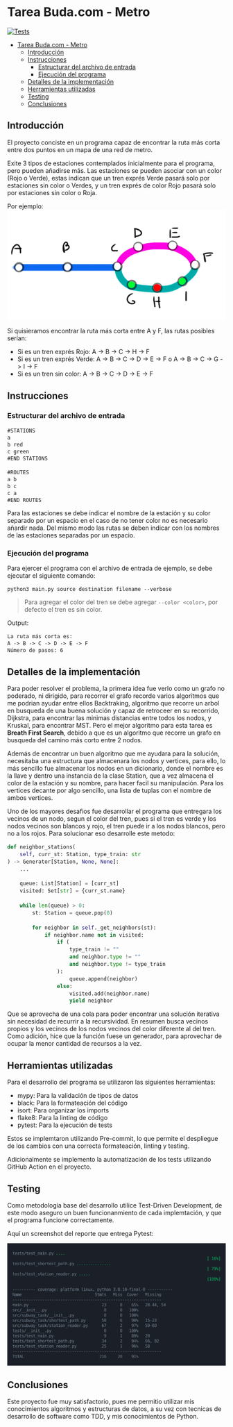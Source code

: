 # Tarea Buda.com - Metro

[![Tests](https://github.com/FabianVegaA/subway_task/actions/workflows/test.yml/badge.svg)](https://github.com/FabianVegaA/subway_task/actions/workflows/test.yml)

- [Tarea Buda.com - Metro](#tarea-budacom---metro)
  - [Introducción](#introducción)
  - [Instrucciones](#instrucciones)
    - [Estructurar del archivo de entrada](#estructurar-del-archivo-de-entrada)
    - [Ejecución del programa](#ejecución-del-programa)
  - [Detalles de la implementación](#detalles-de-la-implementación)
  - [Herramientas utilizadas](#herramientas-utilizadas)
  - [Testing](#testing)
  - [Conclusiones](#conclusiones)

## Introducción

El proyecto conciste en un programa capaz de encontrar la ruta más corta entre dos puntos en un mapa de una red de metro.

Exite 3 tipos de estaciones contemplados inicialmente para el programa, pero pueden añadirse más. Las estaciones se pueden asociar con un color (Rojo o Verde), estas indican que un tren exprés Verde pasará solo por estaciones sin color o Verdes, y un tren exprés de color Rojo pasará solo por estaciones sin color o Roja.

Por ejemplo:
![grafo con estaciones](screenshots/graph.png)

Si quisieramos encontrar la ruta más corta entre A y F, las rutas posibles serían:

- Si es un tren exprés Rojo: A -> B -> C -> H -> F
- Si es un tren exprés Verde: A -> B -> C -> D -> E -> F o A -> B -> C -> G -> I -> F
- Si es un tren sin color: A -> B -> C -> D -> E -> F

## Instrucciones

### Estructurar del archivo de entrada

```
#STATIONS
a
b red
c green
#END STATIONS

#ROUTES
a b
b c
c a
#END ROUTES
```

Para las estaciones se debe indicar el nombre de la estación y su color separado por un espacio en el caso de no tener color no es necesario añardir nada. Del mismo modo las rutas se deben indicar con los nombres de las estaciones separadas por un espacio.

### Ejecución del programa

Para ejercer el programa con el archivo de entrada de ejemplo, se debe ejecutar el siguiente comando:

```shell
python3 main.py source destination filename --verbose
```

> Para agregar el color del tren se debe agregar `--color <color>`, por defecto el tren es sin color.

Output:

```
La ruta más corta es:
A -> B -> C -> D -> E -> F
Número de pasos: 6
```

## Detalles de la implementación

Para poder resolver el problema, la primera idea fue verlo como un grafo no poderado, ni dirigido, para recorrer el grafo recorde varios algoritmos que me podrian ayudar entre ellos Backtraking, algoritmo que recorre un arbol en busqueda de una buena solución y capaz de retroceer en su recorrido, Dijkstra, para encontrar las minimas distancias entre todos los nodos, y Kruskal, para encontrar MST. Pero el mejor algoritmo para esta tarea es **Breath First Search**, debido a que es un algoritmo que recorre un grafo en busqueda del camino más corto entre 2 nodos.

Además de encontrar un buen algoritmo que me ayudara para la solución, necesitaba una estructura que almacenara los nodos y vertices, para ello, lo más sencillo fue almacenar los nodos en un dicionario, donde el nombre es la llave y dentro una instancia de la clase Station, que a vez almacena el color de la estación y su nombre, para hacer facil su manipulación. Para los vertices decante por algo sencillo, una lista de tuplas con el nombre de ambos vertices.

Uno de los mayores desafios fue desarrollar el programa que entregara los vecinos de un nodo, segun el color del tren, pues si el tren es verde y los nodos vecinos son blancos y rojo, el tren puede ir a los nodos blancos, pero no a los rojos. Para solucionar eso desarrolle este metodo:

```Python
def neighbor_stations(
    self, curr_st: Station, type_train: str
) -> Generator[Station, None, None]:
    ...

    queue: List[Station] = [curr_st]
    visited: Set[str] = {curr_st.name}

    while len(queue) > 0:
        st: Station = queue.pop(0)

        for neighbor in self._get_neighbors(st):
            if neighbor.name not in visited:
                if (
                    type_train != ""
                    and neighbor.type != ""
                    and neighbor.type != type_train
                ):
                    queue.append(neighbor)
                else:
                    visited.add(neighbor.name)
                    yield neighbor
```

Que se aprovecha de una cola para poder encontrar una solución iterativa sin necesidad de recurrir a la recursividad. En resumen busca vecinos propios y los vecinos de los nodos vecinos del color diferente al del tren. Como adición, hice que la función fuese un generador, para aprovechar de ocupar la menor cantidad de recursos a la vez.

## Herramientas utilizadas

Para el desarrollo del programa se utilizaron las siguientes herramientas:

- mypy: Para la validación de tipos de datos
- black: Para la formateación del código
- isort: Para organizar los imports
- flake8: Para la linting de código
- pytest: Para la ejecución de tests

Estos se implemtaron utilizando Pre-commit, lo que permite el despliegue de los cambios con una correcta formateación, linting y testing.

Adicionalmente se implemento la automatización de los tests utilizando GitHub Action en el proyecto.

## Testing

Como metodología base del desarrollo utilice Test-Driven Development, de este modo aseguro un buen funcionanmiento de cada implemtación, y que el programa funcione correctamente.

Aquí un screenshot del reporte que entrega Pytest:

![reporte](screenshots/pytest-cov.png)

## Conclusiones

Este proyecto fue muy satisfactorio, pues me permitio utilizar mis conocimientos algoritmos y estructuras de datos, a su vez con tecnicas de desarrollo de software como TDD, y mis conocimientos de Python.
